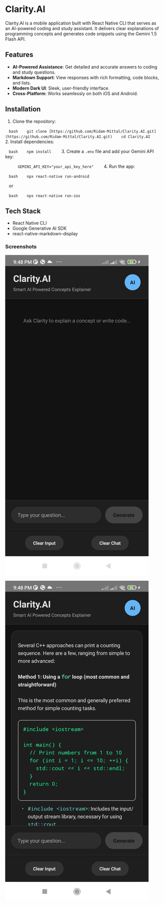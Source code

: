 # Clarity.AI

Clarity.AI is a mobile application built with React Native CLI that serves as an AI-powered coding and study assistant. It delivers clear explanations of programming concepts and generates code snippets using the Gemini 1.5 Flash API.

## Features

* **AI-Powered Assistance**: Get detailed and accurate answers to coding and study questions.
* **Markdown Support**: View responses with rich formatting, code blocks, and lists.
* **Modern Dark UI**: Sleek, user-friendly interface.
* **Cross-Platform**: Works seamlessly on both iOS and Android.

## Installation

1. Clone the repository:

   ```bash
   git clone [https://github.com/Ridam-Mittal/Clarity.AI.git](https://github.com/Ridam-Mittal/Clarity.AI.git)
   cd Clarity.AI
   ```
2. Install dependencies:

   ```bash
   npm install
   ```
3. Create a `.env` file and add your Gemini API key:

   ```
   GEMINI_API_KEY="your_api_key_here"
   ```
4. Run the app:

   ```bash
   npx react-native run-android
   ```

   or

   ```bash
   npx react-native run-ios
   ```

## Tech Stack

* React Native CLI
* Google Generative AI SDK
* react-native-markdown-display

### Screenshots

![Screenshot 1](assets/1.jpg)

![Screenshot 2](assets/2.jpg)
